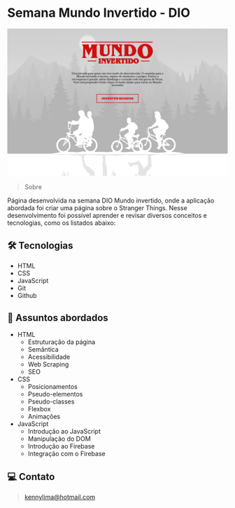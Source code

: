 # Semana Mundo Invertido - DIO

![preview](./.github/preview.png)

> Sobre

Página desenvolvida na semana DIO Mundo invertido, onde a aplicação abordada foi criar uma página sobre o Stranger Things. Nesse desenvolvimento foi possível aprender e revisar diversos conceitos e tecnologias, como os listados abaixo:

## 🛠 Tecnologias
- HTML
- CSS
- JavaScript
- Git
- Github

## 💬 Assuntos abordados
- HTML
    - Estruturação da página 
    - Semântica
    - Acessibilidade
    - Web Scraping
    - SEO
- CSS
    - Posicionamentos
    - Pseudo-elementos
    - Pseudo-classes
    - Flexbox
    - Animações 
- JavaScript
    - Introdução ao JavaScript
    - Manipulação do DOM
    - Introdução ao Firebase
    - Integração com o Firebase

## 💻 Contato 

 > kennylima@hotmail.com